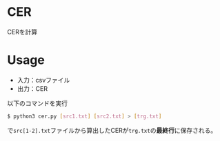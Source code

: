 # CER
CERを計算

# Usage
- 入力：csvファイル
- 出力：CER

以下のコマンドを実行
```bash
$ python3 cer.py [src1.txt] [src2.txt] > [trg.txt]
```
で`src[1-2].txt`ファイルから算出したCERが`trg.txt`の**最終行**に保存される。
